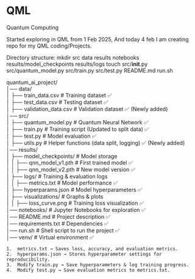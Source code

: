 # QML
Quantum Computing

   Started exploring in QML from 1 Feb 2025, And today 4 feb I am creating repo for my QML coding/Projects.

Directory structure:
mkdir src data results notebooks results/model_checkpoints results/logs
touch src/__init__.py src/quantum_model.py src/train.py src/test.py README.md run.sh


quantum_ai_project/  
│── data/                     
│   ├── train_data.csv        # Training dataset ✅  
│   ├── test_data.csv         # Testing dataset ✅  
│   ├── validation_data.csv   # Validation dataset ✅ (Newly added)  
│── src/                      
│   ├── quantum_model.py      # Quantum Neural Network ✅  
│   ├── train.py              # Training script (Updated to split data) ✅  
│   ├── test.py               # Model evaluation ✅  
│   ├── utils.py              # Helper functions (data split, logging) ✅ (Newly added)  
│── results/                   
│   ├── model_checkpoints/     # Model storage  
│   │   ├── qnn_model_v1.pth   # First trained model ✅  
│   │   ├── qnn_model_v2.pth   # New model version ✅  
│   ├── logs/                  # Training & evaluation logs  
│   │   ├── metrics.txt        # Model performance ✅  
│   ├── hyperparams.json       # Model hyperparameters ✅  
│   ├── visualizations/        # Graphs & plots  
│   │   ├── loss_curve.png     # Training loss visualization ✅  
│── notebooks/                # Jupyter Notebooks for exploration ✅  
│── README.md                  # Project description ✅  
│── requirements.txt           # Dependencies ✅  
│── run.sh                     # Shell script to run the project ✅  
│── venv/                      # Virtual environment ✅ 


	1.	metrics.txt → Saves loss, accuracy, and evaluation metrics.
	2.	hyperparams.json → Stores hyperparameter settings for reproducibility.
	3.	Modify train.py → Save hyperparameters & log training progress.
	4.	Modify test.py → Save evaluation metrics to metrics.txt.

 
